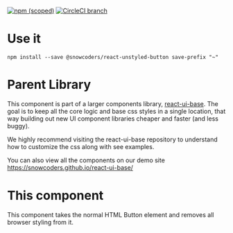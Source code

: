 [![npm (scoped)](https://img.shields.io/npm/v/@snowcoders/react-unstyled-button.svg)](https://www.npmjs.com/package/@snowcoders/react-unstyled-button) 
[![CircleCI branch](https://img.shields.io/circleci/project/github/snowcoders/react-unstyled-button/master.svg)](https://circleci.com/gh/snowcoders/react-unstyled-button)

# Use it
`npm install --save @snowcoders/react-unstyled-button save-prefix "~"` 

# Parent Library
This component is part of a larger components library, [react-ui-base](https://github.com/snowcoders/react-ui-base). The goal is to keep all the core logic and base css styles in a single location, that way building out new UI component libraries cheaper and faster (and less buggy). 

We highly recommend visiting the react-ui-base repository to understand how to customize the css along with see examples.

You can also view all the components on our demo site https://snowcoders.github.io/react-ui-base/

# This component
This component takes the normal HTML Button element and removes all browser styling from it.